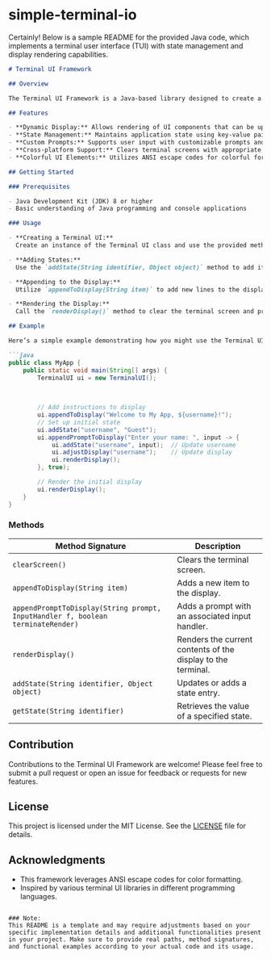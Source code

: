 # simple-terminal-io

Certainly! Below is a sample README for the provided Java code, which implements a terminal user interface (TUI) with state management and display rendering capabilities.

```markdown
# Terminal UI Framework

## Overview

The Terminal UI Framework is a Java-based library designed to create a terminal user interface (TUI) for interactive command-line applications. It provides functionality for rendering displays, managing state, and handling user input effectively in a structured manner.

## Features

- **Dynamic Display:** Allows rendering of UI components that can be updated based on user interactions.
- **State Management:** Maintains application state using key-value pairs, enabling seamless updates to the UI based on state changes.
- **Custom Prompts:** Supports user input with customizable prompts and associated logic for handling responses.
- **Cross-platform Support:** Clears terminal screens with appropriate commands based on the operating system (Windows/Linux).
- **Colorful UI Elements:** Utilizes ANSI escape codes for colorful formatting and styling of text in the terminal.

## Getting Started

### Prerequisites

- Java Development Kit (JDK) 8 or higher
- Basic understanding of Java programming and console applications

### Usage

- **Creating a Terminal UI:**
  Create an instance of the Terminal UI class and use the provided methods to set up displays and manage input prompts.

- **Adding States:**
  Use the `addState(String identifier, Object object)` method to add items to the state management system.

- **Appending to the Display:**
  Utilize `appendToDisplay(String item)` to add new lines to the display. Use `appendPromptToDisplay(String prompt, InputHandler f, boolean terminateRender)` for adding prompts with input handlers.

- **Rendering the Display:**
  Call the `renderDisplay()` method to clear the terminal screen and present the current state of the display.

## Example

Here’s a simple example demonstrating how you might use the Terminal UI Framework:

```java
public class MyApp {
    public static void main(String[] args) {
        TerminalUI ui = new TerminalUI();

        
        
        // Add instructions to display
        ui.appendToDisplay("Welcome to My App, ${username}!");
        // Set up initial state
        ui.addState("username", "Guest");
        ui.appendPromptToDisplay("Enter your name: ", input -> {
            ui.addState("username", input);  // Update username
            ui.adjustDisplay("username");    // Update display
            ui.renderDisplay();
        }, true);

        // Render the initial display
        ui.renderDisplay();
    }
}
```

### Methods

| Method Signature | Description |
| ---------------- | ----------- |
| `clearScreen()` | Clears the terminal screen. |
| `appendToDisplay(String item)` | Adds a new item to the display. |
| `appendPromptToDisplay(String prompt, InputHandler f, boolean terminateRender)` | Adds a prompt with an associated input handler. |
| `renderDisplay()` | Renders the current contents of the display to the terminal. |
| `addState(String identifier, Object object)` | Updates or adds a state entry. |
| `getState(String identifier)` | Retrieves the value of a specified state. |

## Contribution

Contributions to the Terminal UI Framework are welcome! Please feel free to submit a pull request or open an issue for feedback or requests for new features.

## License

This project is licensed under the MIT License. See the [LICENSE](LICENSE) file for details.

## Acknowledgments

- This framework leverages ANSI escape codes for color formatting.
- Inspired by various terminal UI libraries in different programming languages.

```

### Note:
This README is a template and may require adjustments based on your specific implementation details and additional functionalities present in your project. Make sure to provide real paths, method signatures, and functional examples according to your actual code and its usage.
